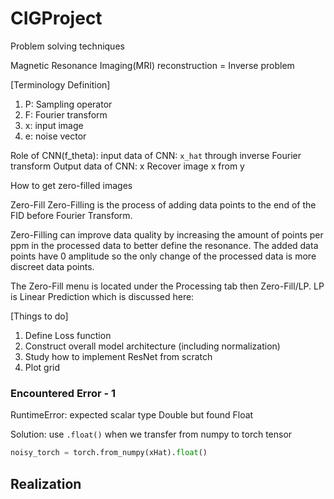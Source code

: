 # CIGProject

Problem solving techniques

Magnetic Resonance Imaging(MRI) reconstruction = Inverse problem


[Terminology Definition]
1. P: Sampling operator
2. F: Fourier transform
3. x: input image
4. e: noise vector


Role of CNN(f_theta): 
input data of CNN: `x_hat` through inverse Fourier transform
Output data of CNN: x
Recover image x from y

How to get zero-filled images

Zero-Fill
Zero-Filling is the process of adding data points to the end of the FID before Fourier Transform.

Zero-Filling can improve data quality by increasing the amount of points per ppm in the processed data to better define the resonance. The added data points have 0 amplitude so the only change of the processed data is more discreet data points.

The Zero-Fill menu is located under the Processing tab then Zero-Fill/LP. LP is Linear Prediction which is discussed here:


[Things to do]
1. Define Loss function
2. Construct overall model architecture (including normalization)
3. Study how to implement ResNet from scratch
4. Plot grid






### Encountered Error - 1

RuntimeError: expected scalar type Double but found Float

Solution: use `.float()` when we transfer from numpy to torch tensor

```python
noisy_torch = torch.from_numpy(xHat).float()
```

## Realization
